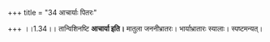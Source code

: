 +++
title = "34 आचार्याः पितरः"

+++
।।1.34।। तान्विशिनष्टि **आचार्या इति।** मातुला जननीभ्रातरः।
भार्याभ्रातारः स्यालाः। स्पष्टमन्यत्।  

